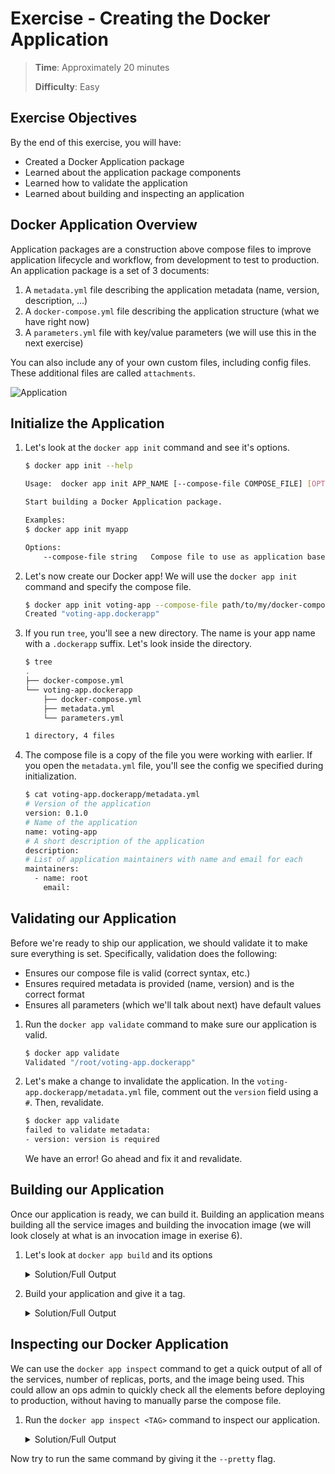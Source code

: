 # Exercise - Creating the Docker Application

> **Time**: Approximately 20 minutes
>
> **Difficulty**: Easy

## Exercise Objectives

By the end of this exercise, you will have:

- Created a Docker Application package
- Learned about the application package components
- Learned how to validate the application
- Learned about building and inspecting an application

## Docker Application Overview

Application packages are a construction above compose files to improve application lifecycle and workflow, from development to test to production. An application package is a set of 3 documents:

1. A `metadata.yml` file describing the application metadata (name, version, description, ...)
2. A `docker-compose.yml` file describing the application structure (what we have right now)
3. A `parameters.yml` file with key/value parameters (we will use this in the next exercise)

You can also include any of your own custom files, including config files. These additional files are called `attachments`.

![Application](application.png)

## Initialize the Application

1. Let's look at the `docker app init` command and see it's options.

    ```bash
    $ docker app init --help

    Usage:	docker app init APP_NAME [--compose-file COMPOSE_FILE] [OPTIONS]

    Start building a Docker Application package.

    Examples:
    $ docker app init myapp

    Options:
        --compose-file string   Compose file to use as application base (optional)
    ```

2. Let's now create our Docker app! We will use the `docker app init` command and specify the compose file.

    ```bash
    $ docker app init voting-app --compose-file path/to/my/docker-compose.yml
    Created "voting-app.dockerapp"
    ```

3. If you run `tree`, you'll see a new directory. The name is your app name with a `.dockerapp` suffix. Let's look inside the directory.

    ```bash
    $ tree
    .
    ├── docker-compose.yml
    └── voting-app.dockerapp
        ├── docker-compose.yml
        ├── metadata.yml
        └── parameters.yml

    1 directory, 4 files
    ```

4. The compose file is a copy of the file you were working with earlier. If you open the `metadata.yml` file, you'll see the config we specified during initialization.

    ```bash
    $ cat voting-app.dockerapp/metadata.yml
    # Version of the application
    version: 0.1.0
    # Name of the application
    name: voting-app
    # A short description of the application
    description: 
    # List of application maintainers with name and email for each
    maintainers:
      - name: root
        email: 
    ```

## Validating our Application

Before we're ready to ship our application, we should validate it to make sure everything is set. Specifically, validation does the following:

- Ensures our compose file is valid (correct syntax, etc.)
- Ensures required metadata is provided (name, version) and is the correct format
- Ensures all parameters (which we'll talk about next) have default values

1. Run the `docker app validate` command to make sure our application is valid.

    ```bash
    $ docker app validate
    Validated "/root/voting-app.dockerapp"
    ```

2. Let's make a change to invalidate the application. In the `voting-app.dockerapp/metadata.yml` file, comment out the `version` field using a `#`. Then, revalidate.

    ```bash
    $ docker app validate
    failed to validate metadata:
    - version: version is required
    ```

    We have an error! Go ahead and fix it and revalidate.

## Building our Application 

Once our application is ready, we can build it. Building an application means building all the service images and building 
the invocation image (we will look closely at what is an invocation image in exerise 6).

1. Let's look at `docker app build` and its options

    <details>
      <summary>Solution/Full Output</summary>

    ```bash
    $ docker app build --help

    Usage:	docker app build [APP_NAME] [OPTIONS]

    Build service images for the application

    Examples:
    $ docker app build myapp.dockerapp --tag my/app:1.0.0

    Options:
        --no-cache          Do not use cache when building the image
        --progress string   Set type of progress output (auto, plain, tty). Use plain to show
                            container output (default "auto")
        --pull              Always attempt to pull a newer version of the image
    -t, --tag string        Application image and optionally a tag in the 'image:tag' format
    ```
    </details>

2. Build your application and give it a tag.

    <details>
      <summary>Solution/Full Output</summary>

    ```bash
    $ docker app build voting-app.dockerapp --tag myapp/voting-app:0.1.0
    [+] Building 0.0s (6/6) FINISHED                                                                           
    => CACHED [internal] load remote build context                                                       0.0s
    => CACHED copy /context /                                                                            0.0s
    => [internal] load metadata for docker.io/docker/cnab-app-base:v0.8.0-222-gc9b862782a                0.0s
    => [1/2] FROM docker.io/docker/cnab-app-base:v0.8.0-222-gc9b862782a                                  0.0s
    => CACHED [2/2] COPY . .                                                                             0.0s
    => exporting to image                                                                                0.0s
    => => exporting layers                                                                               0.0s
    => => writing image sha256:89ed7688293f72d01706c501d7657e26c3097b33ae4d9cd8ad0853bbe813923b          0.0s
    Successfully built service images
    Successfully build docker.io/myapp/voting-app:0.1.0
    ```
    </details>

## Inspecting our Docker Application

We can use the `docker app inspect` command to get a quick output of all of the services, number of replicas, ports, and the image being used. This could allow an ops admin to quickly check all the elements before deploying to production, without having to manually parse the compose file.

1. Run the `docker app inspect <TAG>` command to inspect our application.

    <details>
      <summary>Solution/Full Output</summary>

    ```bash
    $ docker app inspect myapp/voting-app:0.1.0
    {
        "Metadata": {
            "version": "0.1.0",
            "name": "voting-app",
            "maintainers": [
                {
                    "name": "djordjelukic"
                }
            ]
        },
        "Services": [
            {
                "Name": "db",
                "Image": "postgres:9.4",
                "Replicas": 1
            },
            {
                "Name": "proxy",
                "Image": "traefik",
                "Replicas": 1,
                "Ports": "5000,8080"
            },
            {
                "Name": "redis",
                "Image": "redis:alpine",
                "Replicas": 1
            },
            {
                "Name": "results",
                "Image": "mikesir87/examplevotingapp_result",
                "Replicas": 1
            },
            {
                "Name": "vote",
                "Image": "mikesir87/examplevotingapp_vote",
                "Replicas": 2
            },
            {
                "Name": "worker",
                "Image": "dockersamples/examplevotingapp_worker",
                "Replicas": 1
            }
        ],
        "Networks": [
            "backend",
            "frontend",
            "proxy"
        ]
    }
    ```
    </details>

Now try to run the same command by giving it the `--pretty` flag.
